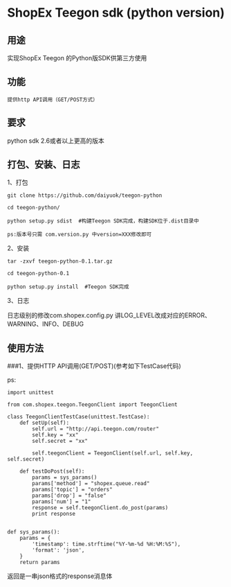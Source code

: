 ShopEx Teegon sdk (python version)
===============================================

用途
-----------------------------------------------

实现ShopEx Teegon 的Python版SDK供第三方使用


功能
-----------------------------------------------

    提供http API调用（GET/POST方式）

要求
-----------------------------------------------

python sdk 2.6或者以上更高的版本


打包、安装、日志
-----------------------------------------------


1、打包

    git clone https://github.com/daiyuok/teegon-python

    cd teegon-python/

    python setup.py sdist  #构建Teegon SDK完成，构建SDK位于.dist目录中
    
    ps:版本号只需 com.version.py 中version=XXX修改即可

2、安装

    tar -zxvf teegon-python-0.1.tar.gz

    cd teegon-python-0.1

    python setup.py install  #Teegon SDK完成
    
3、日志
   
   日志级别的修改com.shopex.config.py 讲LOG_LEVEL改成对应的ERROR、WARNING、INFO、DEBUG  

使用方法
-----------------------------------------------


###1、提供HTTP API调用(GET/POST)(参考如下TestCase代码)

ps:
```
import unittest

from com.shopex.teegon.TeegonClient import TeegonClient

class TeegonClientTestCase(unittest.TestCase):
    def setUp(self):
        self.url = "http://api.teegon.com/router"
        self.key = "xx"
        self.secret = "xx"

        self.teegonClient = TeegonClient(self.url, self.key, self.secret)

    def testDoPost(self):
        params = sys_params()
        params['method'] = "shopex.queue.read"
        params['topic'] = "orders"
        params['drop'] = "false"
        params['num'] = "1"
        response = self.teegonClient.do_post(params)
        print response


def sys_params():
    params = {
        'timestamp': time.strftime("%Y-%m-%d %H:%M:%S"),
        'format': 'json',
    }
    return params

```

返回是一串json格式的response消息体






